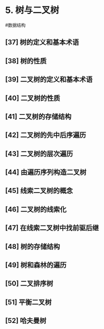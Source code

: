 # 5.  树与二叉树
#数据结构 
## [37]     树的定义和基本术语

## [38]     树的性质

## [39]     二叉树的定义和基本术语

## [40]     二叉树的性质

## [41]     二叉树的存储结构

## [42]     二叉树的先中后序遍历

## [43]     二叉树的层次遍历

## [44]     由遍历序列构造二叉树

## [45]     线索二叉树的概念

## [46]     二叉树的线索化

## [47]     在线索二叉树中找前驱后继

## [48]     树的存储结构

## [49]     树和森林的遍历

## [50]     二叉排序树

## [51]     平衡二叉树

## [52]     哈夫曼树

